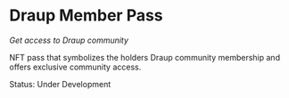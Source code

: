 # Draup Member Pass

_Get access to Draup community_

NFT pass that symbolizes the holders Draup community membership and offers exclusive community access.

Status: Under Development
